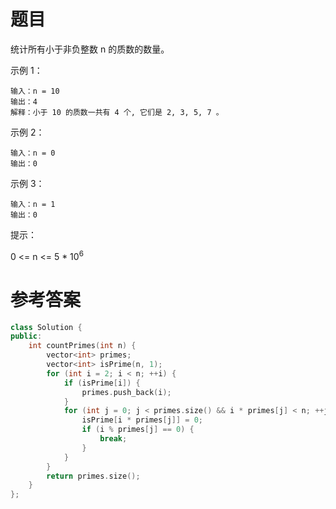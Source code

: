 # 题目
统计所有小于非负整数 n 的质数的数量。

示例 1：

    输入：n = 10
    输出：4
    解释：小于 10 的质数一共有 4 个, 它们是 2, 3, 5, 7 。
示例 2：

    输入：n = 0
    输出：0
示例 3：

    输入：n = 1
    输出：0

提示：

0 <= n <= 5 * 10<sup>6</sup>

# 参考答案
```c++
class Solution {
public:
    int countPrimes(int n) {
        vector<int> primes;
        vector<int> isPrime(n, 1);
        for (int i = 2; i < n; ++i) {
            if (isPrime[i]) {
                primes.push_back(i);
            }
            for (int j = 0; j < primes.size() && i * primes[j] < n; ++j) {
                isPrime[i * primes[j]] = 0;
                if (i % primes[j] == 0) {
                    break;
                }
            }
        }
        return primes.size();
    }
};
